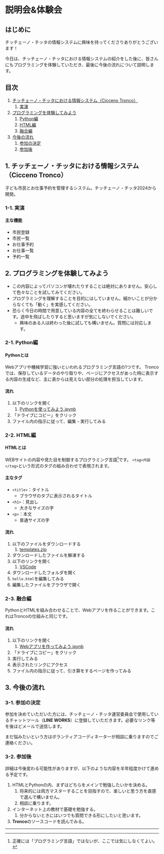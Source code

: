 # 説明会&体験会

## はじめに

チッチェーノ・チッタの情報システムに興味を持ってくださりありがとうございます！

今日は、チッチェーノ・チッタにおける情報システムの紹介をした後に、皆さんにもプログラミングを体験していただき、最後に今後の流れについて説明します。

## 目次

1. [チッチェーノ・チッタにおける情報システム（Cicceno Tronco）](#1-チッチェーノ・チッタにおける情報システムcicceno-tronco)
	1. [実演](#1-1-実演)
2. [プログラミングを体験してみよう](#2-プログラミングを体験してみよう)
	1. [Python編](#2-1-python編)
	2. [HTML編](#2-2-html編)
	3. [融合編](#2-3-融合編)
3. [今後の流れ](#3-今後の流れ)
	1. [参加の決定](#3-1-参加の決定)
	2. [参加後](#3-2-参加後)

## 1. チッチェーノ・チッタにおける情報システム（Cicceno Tronco）

子ども市民とお仕事予約を管理するシステム。チッチェーノ・チッタ2024から開発。

### 1-1. 実演

#### 主な機能

- 市民登録
- 市民一覧
- お仕事予約
- お仕事一覧
- 予約一覧

## 2. プログラミングを体験してみよう

- この内容によってパソコンが壊れたりすることは絶対にありません。安心して色々なことを試してみてください。
- プログラミングを理解することを目的にはしていません。細かいことが分からなくても「動く」を実感してください。
- 恐らく今日の時間で用意している内容の全てを終わらせることは難しいです。途中を飛ばしたりすると思いますが気にしないでください。
	- 興味のある人は終わった後に試しても構いません。質問には対応します。

### 2-1. Python編

#### Pythonとは

Webアプリや機械学習に強いといわれるプログラミング言語の1つです。
Troncoでは、保存しているデータのやり取りや、ページにアクセスがあった時に表示する内容の生成など、主に表からは見えない部分の処理を担当しています。

#### 流れ

1. 以下のリンクを開く
	1. [Pythonを使ってみよう.ipynb](https://colab.research.google.com/github/Cicceno-Citta/starter/blob/main/2026/説明会&体験会/資料/Pythonを使ってみよう.ipynb)
2. 「ドライブにコピー」をクリック
3. ファイル内の指示に従って、編集・実行してみる

### 2-2. HTML編

#### HTMLとは

WEBサイトの内容や見た目を制御するプログラミング言語[^1]です。
`<tag>内容</tag>`という形式のタグの組み合わせで表現されます。

#### 主なタグ

- `<title>`：タイトル
	- ブラウザのタブに表示されるタイトル
- `<h1>`：見出し
	- 大きなサイズの字
- `<p>`：本文
	- 普通サイズの字

#### 流れ

1. 以下のファイルをダウンロードする
	1. [templates.zip](./資料/templates.zip)
2. ダウンロードしたファイルを解凍する
3. 以下のリンクを開く
	1. [VSCode](https://vscode.dev)
4. ダウンロードしたフォルダを開く
5. `hello.html`を編集してみる
6. 編集したファイルをブラウザで開く

### 2-3. 融合編

PythonとHTMLを組み合わせることで、Webアプリを作ることができます。これはTroncoの仕組みと同じです。

#### 流れ

1. 以下のリンクを開く
	1. [Webアプリを作ってみよう.ipynb](https://colab.research.google.com/github/Cicceno-Citta/starter/blob/main/2026/説明会&体験会/資料/Webアプリを作ってみよう.ipynb)
2. 「ドライブにコピー」をクリック
3. 実行してみる
4. 表示されたリンクにアクセス
5. ファイル内の指示に従って、引き算をするページを作ってみる

## 3. 今後の流れ

### 3-1. 参加の決定

参加を決めていただいた方には、チッチェーノ・チッタ運営委員会で使用しているチャットツール（**LINE WORKS**）に登録していただきます。必要なリンク等を後ほどメールで送信します。

まだ悩みたいという方はボランティアコーディネーターが相談に乗りますのでご連絡ください。

### 3-2. 参加後

詳細は今後変わる可能性がありますが、以下のような内容を半年程度かけて進める予定です。

1. HTMLとPythonの内、まずはどちらをメインで勉強したいかを決める。
	1. 将来的には両方マスターすることを目指すので、楽しいと思う方を直感で選んで構いません。
	2. 相談に乗ります。
2. インターネット上の教材で基礎を勉強する。
	1. 分からないときにはいつでも質問できる形にしたいと思います。
3. **Tronco**のソースコードを読んでみる。

---

[^1]: 正確には「プログラミング言語」ではないが、ここでは気にしなくてよい。
